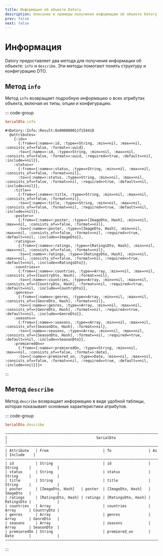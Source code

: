 ```yaml
---
title: Информация об объекте Datory
description: Описание и примеры получения информации об объекте Datory
prev: false
next: false
---
```


# Информация

Datory предоставляет два метода для получения информации об объекте: `info` и `describe`. Эти методы помогают понять структуру и конфигурацию DTO.

## Метод `info`

Метод `info` возвращает подробную информацию о всех атрибутах объекта, включая их типы, опции и конфигурацию.

::: code-group

```ruby [Пример]
SerialDto.info
```

```text [Результат]
#<Datory::Info::Result:0x000000011f154418 
  @attributes=
    {:id=>
      {:from=>{:name=>:id, :type=>String, :min=>nil, :max=>nil, :consists_of=>false, :format=>:uuid}, 
      :to=>{:name=>:id, :type=>String, :min=>nil, :max=>nil, :consists_of=>false, :format=>:uuid, :required=>true, :default=>nil, :include=>nil}}, 
    :status=>
      {:from=>{:name=>:status, :type=>String, :min=>nil, :max=>nil, :consists_of=>false, :format=>nil}, 
      :to=>{:name=>:status, :type=>String, :min=>nil, :max=>nil, :consists_of=>false, :format=>nil, :required=>true, :default=>nil, :include=>nil}}, 
    :title=>
      {:from=>{:name=>:title, :type=>String, :min=>nil, :max=>nil, :consists_of=>false, :format=>nil}, 
      :to=>{:name=>:title, :type=>String, :min=>nil, :max=>nil, :consists_of=>false, :format=>nil, :required=>true, :default=>nil, :include=>nil}}, 
    :poster=>
      {:from=>{:name=>:poster, :type=>[ImageDto, Hash], :min=>nil, :max=>nil, :consists_of=>false, :format=>nil}, 
      :to=>{:name=>:poster, :type=>[ImageDto, Hash], :min=>nil, :max=>nil, :consists_of=>false, :format=>nil, :required=>true, :default=>nil, :include=>ImageDto}}, 
    :ratings=>
      {:from=>{:name=>:ratings, :type=>[RatingsDto, Hash], :min=>nil, :max=>nil, :consists_of=>false, :format=>nil}, 
      :to=>{:name=>:ratings, :type=>[RatingsDto, Hash], :min=>nil, :max=>nil, :consists_of=>false, :format=>nil, :required=>true, :default=>nil, :include=>RatingsDto}}, 
    :countries=>
      {:from=>{:name=>:countries, :type=>Array, :min=>nil, :max=>nil, :consists_of=>[CountryDto, Hash], :format=>nil}, 
      :to=>{:name=>:countries, :type=>Array, :min=>nil, :max=>nil, :consists_of=>[CountryDto, Hash], :format=>nil, :required=>true, :default=>nil, :include=>CountryDto}}, 
    :genres=>
      {:from=>{:name=>:genres, :type=>Array, :min=>nil, :max=>nil, :consists_of=>[GenreDto, Hash], :format=>nil}, 
      :to=>{:name=>:genres, :type=>Array, :min=>nil, :max=>nil, :consists_of=>[GenreDto, Hash], :format=>nil, :required=>true, :default=>nil, :include=>GenreDto}}, 
    :seasons=>
      {:from=>{:name=>:seasons, :type=>Array, :min=>nil, :max=>nil, :consists_of=>[SeasonDto, Hash], :format=>nil}, 
      :to=>{:name=>:seasons, :type=>Array, :min=>nil, :max=>nil, :consists_of=>[SeasonDto, Hash], :format=>nil, :required=>true, :default=>nil, :include=>SeasonDto}}, 
    :premieredOn=>
      {:from=>{:name=>:premieredOn, :type=>String, :min=>nil, :max=>nil, :consists_of=>false, :format=>:date}, 
      :to=>{:name=>:premiered_on, :type=>Date, :min=>nil, :max=>nil, :consists_of=>false, :format=>nil, :required=>true, :default=>nil, :include=>nil}}}>
```

:::

## Метод `describe`

Метод `describe` возвращает информацию в виде удобной таблицы, которая показывает основные характеристики атрибутов.

::: code-group

```ruby [Пример]
SerialDto.describe
```

```text [Результат]
~~~~~~~~~~~~~~~~~~~~~~~~~~~~~~~~~~~~~~~~~~~~~~~~~~~~~~~~~~~~~~~~~~~~~~~~~~~~~~~~~~~~~~~~~~~~~
|                                         SerialDto                                         |
~~~~~~~~~~~~~~~~~~~~~~~~~~~~~~~~~~~~~~~~~~~~~~~~~~~~~~~~~~~~~~~~~~~~~~~~~~~~~~~~~~~~~~~~~~~~~
| Attribute   | From                         | To                 | As         | Include    |
~~~~~~~~~~~~~~~~~~~~~~~~~~~~~~~~~~~~~~~~~~~~~~~~~~~~~~~~~~~~~~~~~~~~~~~~~~~~~~~~~~~~~~~~~~~~~
| id          | String                       | id                 | String     |            |
| status      | String                       | status             | String     |            |
| title       | String                       | title              | String     |            |
| poster      | [ImageDto, Hash]   | poster  | [ImageDto, Hash]   | ImageDto   |            |
| ratings     | [RatingsDto, Hash] | ratings | [RatingsDto, Hash] | RatingsDto |            |
| countries   | Array                        | countries          | Array      | CountryDto |
| genres      | Array                        | genres             | Array      | GenreDto   |
| seasons     | Array                        | seasons            | Array      | SeasonDto  |
| premieredOn | String                       | premiered_on       | Date       |            |
~~~~~~~~~~~~~~~~~~~~~~~~~~~~~~~~~~~~~~~~~~~~~~~~~~~~~~~~~~~~~~~~~~~~~~~~~~~~~~~~~~~~~~~~~~~~~
```

:::
